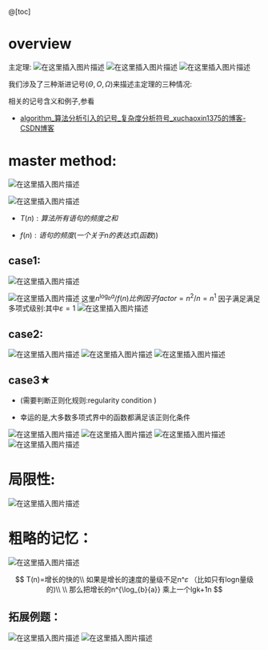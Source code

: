 @[toc]
# overview
主定理:
![在这里插入图片描述](https://img-blog.csdnimg.cn/2021062108133223.png)
![在这里插入图片描述](https://img-blog.csdnimg.cn/2021062108140193.png)
![在这里插入图片描述](https://img-blog.csdnimg.cn/20210615123505174.png?x-oss-process=image/watermark,type_ZmFuZ3poZW5naGVpdGk,shadow_10,text_aHR0cHM6Ly9ibG9nLmNzZG4ubmV0L3h1Y2hhb3hpbjEzNzU=,size_16,color_FFFFFF,t_70)

我们涉及了三种渐进记号($\Theta,O,\Omega$)来描述主定理的三种情况:

相关的记号含义和例子,参看

- [algorithm_算法分析引入的记号_复杂度分析符号_xuchaoxin1375的博客-CSDN博客](https://blog.csdn.net/xuchaoxin1375/article/details/117921380)

#  master method:

![在这里插入图片描述](https://img-blog.csdnimg.cn/20210614203538699.png)

![在这里插入图片描述](https://img-blog.csdnimg.cn/20210614203432675.png?x-oss-process=image/watermark,type_ZmFuZ3poZW5naGVpdGk,shadow_10,text_aHR0cHM6Ly9ibG9nLmNzZG4ubmV0L3h1Y2hhb3hpbjEzNzU=,size_16,color_FFFFFF,t_70)

-  $T(n):算法所有语句的频度之和$

-  $f(n): 语句的频度(一个关于n的表达式(函数))$


## case1:
 ![在这里插入图片描述](https://img-blog.csdnimg.cn/20210614203751734.png?x-oss-process=image/watermark,type_ZmFuZ3poZW5naGVpdGk,shadow_10,text_aHR0cHM6Ly9ibG9nLmNzZG4ubmV0L3h1Y2hhb3hpbjEzNzU=,size_16,color_FFFFFF,t_70)

![在这里插入图片描述](https://img-blog.csdnimg.cn/20210614203503898.png)
这里$n^{\log_{b}{a}}/f(n)比例因子factor=n^{2}/n=n^{1}$
因子满足满足多项式级别:其中$\varepsilon=1$
![在这里插入图片描述](https://img-blog.csdnimg.cn/20210615125019112.png)


##  case2:

![在这里插入图片描述](https://img-blog.csdnimg.cn/20210614205127127.png)
![在这里插入图片描述](https://img-blog.csdnimg.cn/20210614205141217.png)
![在这里插入图片描述](https://img-blog.csdnimg.cn/20210615125039914.png)

## case3$\bigstar$

- (需要判断正则化规则:regularity condition )

- 幸运的是,大多数多项式界中的函数都满足该正则化条件


![在这里插入图片描述](https://img-blog.csdnimg.cn/20210614205205981.png?x-oss-process=image/watermark,type_ZmFuZ3poZW5naGVpdGk,shadow_10,text_aHR0cHM6Ly9ibG9nLmNzZG4ubmV0L3h1Y2hhb3hpbjEzNzU=,size_16,color_FFFFFF,t_70)
![在这里插入图片描述](https://img-blog.csdnimg.cn/2021061420521320.png)
![在这里插入图片描述](https://img-blog.csdnimg.cn/20210615125056757.png)
![在这里插入图片描述](https://img-blog.csdnimg.cn/20210615125126947.png)

#  局限性:
![在这里插入图片描述](https://img-blog.csdnimg.cn/20210615172020878.png)



# 粗略的记忆：
![在这里插入图片描述](https://img-blog.csdnimg.cn/20210614205314534.png)

$$
T(n)=增长的快的\\
 如果是增长的速度的量级不足n^𝜀 （比如只有logn量级的)\\
 \\
 那么把增长的n^{\log_{b}{a}}
 乘上一个lgk+1n
$$


## 拓展例题：
![在这里插入图片描述](https://img-blog.csdnimg.cn/20210614205233545.png)
![在这里插入图片描述](https://img-blog.csdnimg.cn/20210614205245458.png?x-oss-process=image/watermark,type_ZmFuZ3poZW5naGVpdGk,shadow_10,text_aHR0cHM6Ly9ibG9nLmNzZG4ubmV0L3h1Y2hhb3hpbjEzNzU=,size_16,color_FFFFFF,t_70)




​	